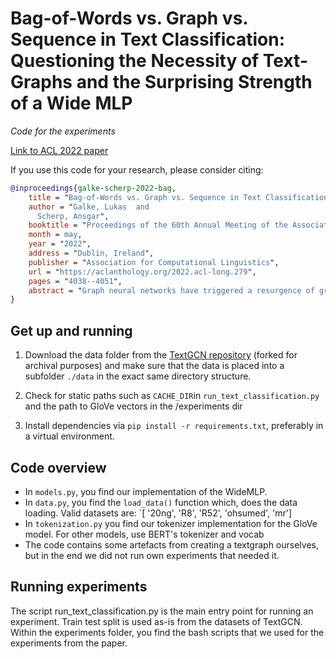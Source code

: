 # Bag-of-Words vs. Graph vs. Sequence in Text Classification: Questioning the Necessity of Text-Graphs and the Surprising Strength of a Wide MLP

*Code for the experiments*

[Link to ACL 2022 paper](https://github.com/lgalke/text-clf-baselines)

If you use this code for your research, please consider citing:

```bibtex
@inproceedings{galke-scherp-2022-bag,
    title = "Bag-of-Words vs. Graph vs. Sequence in Text Classification: Questioning the Necessity of Text-Graphs and the Surprising Strength of a Wide {MLP}",
    author = "Galke, Lukas  and
      Scherp, Ansgar",
    booktitle = "Proceedings of the 60th Annual Meeting of the Association for Computational Linguistics (Volume 1: Long Papers)",
    month = may,
    year = "2022",
    address = "Dublin, Ireland",
    publisher = "Association for Computational Linguistics",
    url = "https://aclanthology.org/2022.acl-long.279",
    pages = "4038--4051",
    abstract = "Graph neural networks have triggered a resurgence of graph-based text classification methods, defining today{'}s state of the art. We show that a wide multi-layer perceptron (MLP) using a Bag-of-Words (BoW) outperforms the recent graph-based models TextGCN and HeteGCN in an inductive text classification setting and is comparable with HyperGAT. Moreover, we fine-tune a sequence-based BERT and a lightweight DistilBERT model, which both outperform all state-of-the-art models. These results question the importance of synthetic graphs used in modern text classifiers. In terms of efficiency, DistilBERT is still twice as large as our BoW-based wide MLP, while graph-based models like TextGCN require setting up an $\mathcal{O}(N^2)$ graph, where $N$ is the vocabulary plus corpus size. Finally, since Transformers need to compute $\mathcal{O}(L^2)$ attention weights with sequence length $L$, the MLP models show higher training and inference speeds on datasets with long sequences.",
}
```


## Get up and running

1. Download the data folder from the [TextGCN repository](https://github.com/lgalke/text_gcn) (forked for archival purposes) and make sure that the data is placed into a subfolder `./data` in the exact same directory structure.

2. Check for static paths such as `CACHE_DIR`in `run_text_classification.py` and the path to GloVe vectors in the /experiments dir

3. Install dependencies via `pip install -r requirements.txt`, preferably in a virtual environment.

## Code overview

- In `models.py`, you find our implementation of the WideMLP.
- In `data.py`, you find the `load_data()` function which, does the data loading. Valid datasets are: `[ '20ng', 'R8', 'R52', 'ohsumed', 'mr']
- In `tokenization.py` you find our tokenizer implementation for the GloVe model. For other models, use BERT's tokenizer and vocab
- The code contains some artefacts from creating a textgraph ourselves, but in the end we did not run own experiments that needed it.

## Running experiments

The script run\_text\_classification.py is the main entry point for running an experiment.
Train test split is used as-is from the datasets of TextGCN.
Within the experiments folder, you find the bash scripts that we used for the experiments from the paper.
